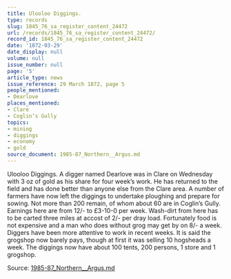 ```yaml
---
title: Ulooloo Diggings.
type: records
slug: 1845_76_sa_register_content_24472
url: /records/1845_76_sa_register_content_24472/
record_id: 1845_76_sa_register_content_24472
date: '1872-03-29'
date_display: null
volume: null
issue_number: null
page: '5'
article_type: news
issue_reference: 29 March 1872, page 5
people_mentioned:
- Dearlove
places_mentioned:
- Clare
- Coglin’s Gully
topics:
- mining
- diggings
- economy
- gold
source_document: 1985-87_Northern__Argus.md
---
```


Ulooloo Diggings.  A digger named Dearlove was in Clare on Wednesday with 3 oz of gold as his share for four week’s work.  He has returned to the field and has done better than anyone else from the Clare area.  A number of farmers have now left the diggings to undertake ploughing and prepare for sowing.  Not more than 200 remain, of whom about 60 are in Coglin’s Gully.  Earnings here are from 12/- to £3-10-0 per week.  Wash-dirt from here has to be carted three miles at accost of 2/- per dray load.  Fortunately food is not expensive and a man who does without grog may get by on 8/- a week.  Diggers have been more attentive to work in recent weeks.  It is said the grogshop now barely pays, though at first it was selling 10 hogsheads a week.  The diggings now have about 100 tents, 200 persons, 1 store and 1 grogshop.

Source: [1985-87_Northern__Argus.md](/downloads/markdown/1985-87_Northern__Argus.md)
